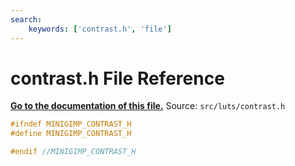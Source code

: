 ```yaml
---
search:
    keywords: ['contrast.h', 'file']
---
```


# contrast.h File Reference

**[Go to the documentation of this file.](contrast_8h.md)**
Source: `src/luts/contrast.h`

    
    
    
    
    
    
```cpp
#ifndef MINIGIMP_CONTRAST_H
#define MINIGIMP_CONTRAST_H

#endif //MINIGIMP_CONTRAST_H
```


    
  
